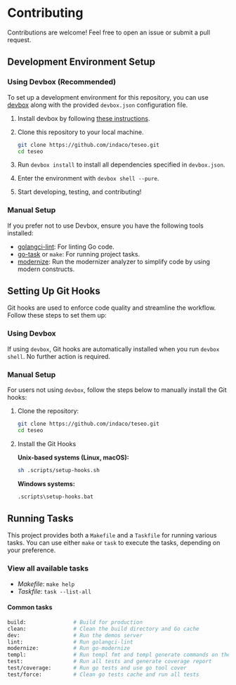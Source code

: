 # Contributing

Contributions are welcome! Feel free to open an issue or submit a pull request.

## Development Environment Setup

### Using Devbox (Recommended)

To set up a development environment for this repository, you can use [devbox](https://www.jetify.com/devbox) along with the provided `devbox.json` configuration file.

1. Install devbox by following [these instructions](https://www.jetify.com/devbox/docs/installing_devbox/).
2. Clone this repository to your local machine.

   ```bash
   git clone https://github.com/indaco/teseo.git
   cd teseo
   ```

3. Run `devbox install` to install all dependencies specified in `devbox.json`.
4. Enter the environment with `devbox shell --pure`.
5. Start developing, testing, and contributing!

### Manual Setup

If you prefer not to use Devbox, ensure you have the following tools installed:

- [golangci-lint](https://golangci-lint.run/): For linting Go code.
- [go-task](https://taskfile.dev/) or `make`: For running project tasks.
- [modernize](https://pkg.go.dev/golang.org/x/tools/gopls/internal/analysis/modernize): Run the modernizer analyzer to simplify code by using modern constructs.

## Setting Up Git Hooks

Git hooks are used to enforce code quality and streamline the workflow. Follow these steps to set them up:

### Using Devbox

If using `devbox`, Git hooks are automatically installed when you run `devbox shell`. No further action is required.

### Manual Setup

For users not using `devbox`, follow the steps below to manually install the Git hooks:

1. Clone the repository:

   ```bash
   git clone https://github.com/indaco/teseo.git
   cd teseo
   ```

2. Install the Git Hooks

   **Unix-based systems (Linux, macOS):**

   ```bash
   sh .scripts/setup-hooks.sh
   ```

   **Windows systems:**

   ```cmd
   .scripts\setup-hooks.bat
   ```

## Running Tasks

This project provides both a `Makefile` and a `Taskfile` for running various tasks. You can use either `make` or `task` to execute the tasks, depending on your preference.

### View all available tasks

- _Makefile_: `make help`
- _Taskfile_: `task --list-all`

#### Common tasks

```bash
build:               # Build for production
clean:               # Clean the build directory and Go cache
dev:                 # Run the demos server
lint:                # Run golangci-lint
modernize:           # Run go-modernize
templ:               # Run templ fmt and templ generate commands on the demos
test:                # Run all tests and generate coverage report
test/coverage:       # Run go tests and use go tool cover
test/force:          # Clean go tests cache and run all tests
```
